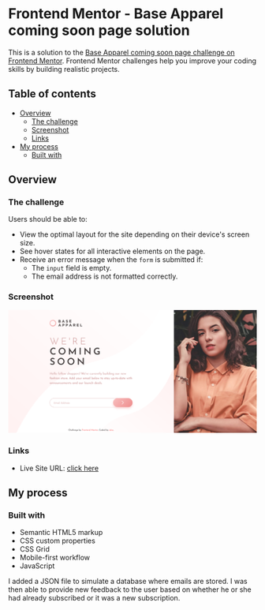 # Frontend Mentor - Base Apparel coming soon page solution

This is a solution to the [Base Apparel coming soon page challenge on Frontend Mentor](https://www.frontendmentor.io/challenges/base-apparel-coming-soon-page-5d46b47f8db8a7063f9331a0). Frontend Mentor challenges help you improve your coding skills by building realistic projects.

## Table of contents

- [Overview](#overview)
  - [The challenge](#the-challenge)
  - [Screenshot](#screenshot)
  - [Links](#links)
- [My process](#my-process)
  - [Built with](#built-with)

## Overview

### The challenge

Users should be able to:

- View the optimal layout for the site depending on their device's screen size.
- See hover states for all interactive elements on the page.
- Receive an error message when the `form` is submitted if:
  - The `input` field is empty.
  - The email address is not formatted correctly.

### Screenshot

![Screenshot](./screenshot.png)

### Links

- Live Site URL: [click here](https://iulso.github.io/fem-coming-soon-page/)

## My process

### Built with

- Semantic HTML5 markup
- CSS custom properties
- CSS Grid
- Mobile-first workflow
- JavaScript

I added a JSON file to simulate a database where emails are stored. I was then able to provide new feedback to the user based on whether he or she had already subscribed or it was a new subscription.
